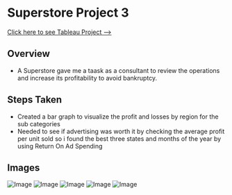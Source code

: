 # Superstore Project 3 

[Click here to see Tableau Project --> ](
https://public.tableau.com/views/project4_17132923486990/Averageprofitaveragereturnratestate?:language=en-US&publish=yes&:sid=&:display_count=n&:origin=viz_share_link)

## Overview
* A Superstore gave me a taask as a consultant to review the operations and increase its profitability to avoid bankruptcy.

## Steps Taken
* Created a bar graph to visualize the profit and losses by region for the sub categories 
* Needed to see if advertising was worth it by checking the average profit per unit sold so i found the best three states and months of the year by using Return On Ad Spending 


## Images

![Image](Executivesummary.png)
![Image](Executivesummary.png)
![Image](Executivesummary.png)
![Image](Executivesummary.png)
![Image](Executivesummary.png)



